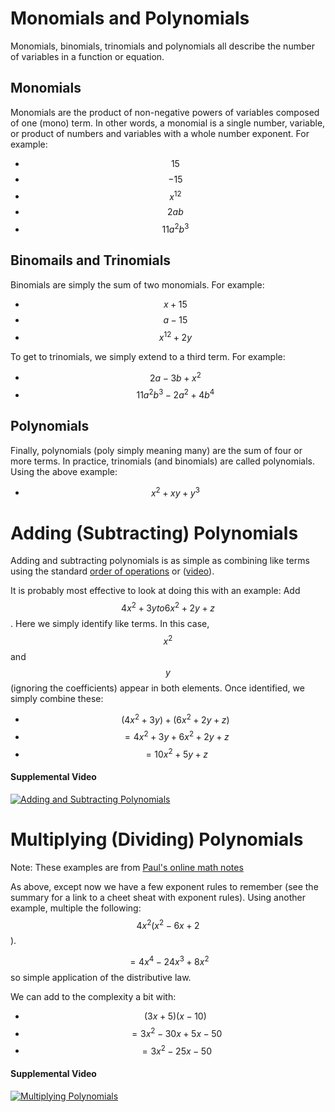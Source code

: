 # Monomials and Polynomials

Monomials, binomials, trinomials and polynomials all describe the number of variables in a function or equation.

## Monomials

Monomials are the product of non-negative powers of variables composed of one (mono) term.  In other words, a monomial is a single number, variable, or product of numbers and variables with a whole number exponent.  For example:

* $$15$$
* $$-15$$
* $$x^{12}$$
* $$2ab$$
* $$11a^{2}b^{3}$$

## Binomails and Trinomials
Binomials are simply the sum of two monomials.  For example:

* $$x + 15$$
* $$a - 15$$
* $$x^{12} + 2y$$

To get to trinomials, we simply extend to a third term.  For example:

* $$2a - 3b + x^{2}$$
* $$11a^{2}b^{3} - 2a^{2} + 4b^{4}$$

## Polynomials
Finally, polynomials (poly simply meaning many) are the sum of four or more terms.  In practice, trinomials (and binomials) are called polynomials.  Using the above example:

* $$x^{2} + xy + y^{3}$$


# Adding (Subtracting) Polynomials
Adding and subtracting polynomials is as simple as combining like terms using the standard [order of operations](https://en.wikipedia.org/wiki/Order_of_operations) or ([video](https://www.khanacademy.org/math/algebra-basics/core-algebra-foundations/algebra-foundations-order-of-operations/v/introduction-to-order-of-operations)).

It is probably most effective to look at doing this with an example:  Add $$4x^{2} + 3y to 6x^{2} + 2y + z$$.  Here we simply identify like terms.  In this case, $$x^{2}$$ and $$y$$ (ignoring the coefficients) appear in both elements.  Once identified, we simply combine these:

* $$(4x^{2} + 3y) + (6x^{2} + 2y + z)$$
* $$= 4x^{2} + 3y + 6x^{2} + 2y + z$$
* $$= 10x^{2} + 5y + z$$

#### Supplemental Video
[![Adding and Subtracting Polynomials](http://img.youtube.com/vi/jroamh6SIo0/0.jpg)](https://www.khanacademy.org/math/algebra/introduction-to-polynomial-expressions/add-subtract-poly-two-var/v/example-adding-polynomials-with-multiple-variables)

# Multiplying (Dividing) Polynomials

Note: These examples are from [Paul's online math notes](http://tutorial.math.lamar.edu/Classes/Alg/Polynomials.aspx)

As above, except now we have a few exponent rules to remember (see the summary for a link to a cheet sheat with exponent rules).  Using another example, multiple the following: $$4x^{2}(x^{2} - 6x + 2$$).  

$$= 4x^{4} - 24x^{3} + 8x^{2}$$ so simple application of the distributive law.

We can add to the complexity a bit with: 

* $$(3x + 5)(x - 10)$$
* $$= 3x^{2} - 30x + 5x - 50$$
* $$= 3x^{2} - 25x - 50$$

#### Supplemental Video

[![Multiplying Polynomials](http://img.youtube.com/vi/D6mivA_8L8U/0.jpg)](https://www.khanacademy.org/math/algebra2/arithmetic-with-polynomials/multiplying-polynomials-review/v/more-multiplying-polynomials)

